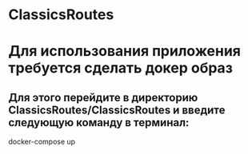 # ClassicsRoutes

# Для использования приложения требуется сделать докер образ

## Для этого перейдите в директорию ClassicsRoutes/ClassicsRoutes и введите следующую команду в терминал:

docker-compose up

[](https://youtu.be/a3eYMAV74qo)
